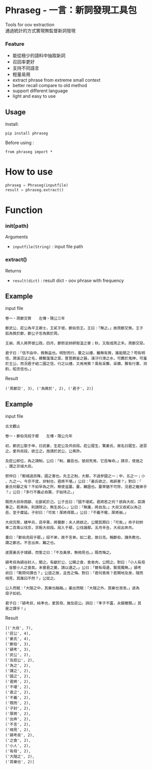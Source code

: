 # Phraseg - 一言：新詞發現工具包
Tools for oov extraction  
通過統計的方式實現無監督新詞發現    

### Feature
- 能從極少的語料中抽取新詞
- 召回率更好
- 支持不同語言
- 輕量易用
- extract phrase from extreme small context
- better recall compare to old method
- support different language
- light and easy to use
## Usage

Install:

```
pip install phraseg
```

Before using :
```
from phraseg import *
```


# How to use
```python
phraseg = Phraseg(inputfile)
result = phraseg.extract()
```
# Function
### init(path)
Arguments  
- `inputfile(String)` : input file path


### extract()
Returns  
- `result(dict)` : result dict - oov phrase with frequency


## Example
input file
```text
卷一‧周鄭交質　　左傳‧隱公三年

鄭武公、莊公為平王卿士，王貳于虢，鄭伯怨王。王曰：「無之。」故周鄭交質。王子
狐為質於鄭，鄭公子忽為質於周。

王崩，周人將畀虢公政。四月，鄭祭足帥師取溫之麥；秋，又取成周之禾。周鄭交惡。

君子曰：「信不由中，質無益也。明恕而行，要之以禮，雖無有質，誰能間之？苟有明
信，澗溪沼沚之毛，蘋蘩薀藻之菜，筐筥錡釜之器，潢汙行潦之水，可薦於鬼神，可羞
於王公。而況君子結二國之信，行之以禮，又焉用質？風有采蘩、采蘋，雅有行葦、泂
酌，昭忠信也。」
```
Result  
```text
('周鄭交', 3), ('為質於', 2), ('君子', 2)]
```

## Example 
input file  
```text
古文觀止

卷一‧鄭伯克段于鄢　　左傳‧隱公元年　

初，鄭武公娶于申，曰武姜，生莊公及共叔段。莊公寤生，驚姜氏，故名曰寤生，遂惡
之。愛共叔段，欲立之。亟請於武公，公弗許。

及莊公即位，為之請制。公曰：「制，巖邑也。虢叔死焉，它邑唯命。」請京，使居之
，謂之京城大叔。

祭仲曰：「都城過百雉，國之害也。先王之制，大都，不過參國之一；中，五之一；小
，九之一。今京不度，非制也，君將不堪。」公曰：「姜氏欲之，焉辟害？」對曰：「
姜氏何厭之有？不如早為之所，無使滋蔓。蔓，難圖也。蔓草猶不可除，況君之寵弟乎
？」公曰：「多行不義必自斃，子姑待之。」

既而大叔命西鄙、北鄙貳於己。公子呂曰：「國不堪貳。君將若之何？欲與大叔，臣請
事之。若弗與，則請除之，無生民心。」公曰：「無庸，將自及。」大叔又收貳以為己
邑，至于廩延。子封曰：「可矣！厚將得眾。」公曰：「不義不暱，厚將崩。」

大叔完聚，繕甲兵，具卒乘，將襲鄭；夫人將啟之。公聞其期曰：「可矣。」命子封帥
車二百乘以伐京，京叛大叔段。段入于鄢，公伐諸鄢。五月辛丑，大叔出奔共。

書曰：「鄭伯克段于鄢。」段不弟，故不言弟。如二君，故曰克。稱鄭伯，譏失教也，
謂之鄭志。不言出奔，難之也。

遂寘姜氏于城潁，而誓之曰：「不及黃泉，無相見也。」既而悔之。

潁考叔為潁谷封人，聞之。有獻於公，公賜之食，食舍肉，公問之。對曰：「小人有母
，皆嘗小人之食矣。未嘗君之羹，請以遺之。」公曰：「爾有母遺，繄我獨無。」潁考
叔曰：「敢問何謂也？」公語之故，且告之悔。對曰：「君何患焉？若闕地及泉，隧而
相見，其誰曰不然？」公從之。

公入而賦：「大隧之中，其樂也融融。」姜出而賦：「大隧之外，其樂也泄泄。」遂為
母子如初。

君子曰：「潁考叔，純孝也，愛其母，施及莊公。詩曰：『孝子不匱，永錫爾類。』其
是之謂乎！」
```
Result    
```text
[('大叔', 7), 
('莊公', 4), 
('姜氏', 4), 
('鄭伯', 3), 
('潁考', 3), 
('武公', 2), 
('及莊公', 2), 
('為之', 2), 
('謂之', 2), 
('國之', 2), 
('君將', 2), 
('不堪', 2), 
('君之', 2), 
('不義', 2), 
('既而', 2), 
('子封', 2), 
('厚將', 2), 
('出奔', 2), 
('不言', 2), 
('相見', 2), 
('潁考叔', 2), 
('之食', 2), 
('小人', 2), 
('有母', 2), 
('大隧之', 2), 
('其樂也', 2)]
```